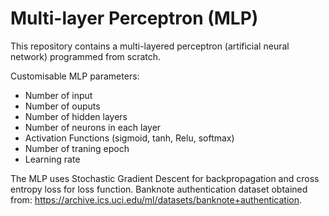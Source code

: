 # Multi-layer Perceptron (MLP)

This repository contains a multi-layered perceptron (artificial neural network) programmed from scratch.

Customisable MLP parameters:
- Number of input
- Number of ouputs
- Number of hidden layers
- Number of neurons in each layer
- Activation Functions (sigmoid, tanh, Relu, softmax)
- Number of traning epoch
- Learning rate

The MLP uses Stochastic Gradient Descent for backpropagation and cross entropy loss for loss function. 
Banknote authentication dataset obtained from: https://archive.ics.uci.edu/ml/datasets/banknote+authentication.
